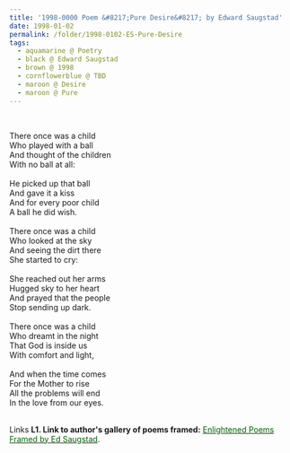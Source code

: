 ```yaml
---
title: '1998-0000 Poem &#8217;Pure Desire&#8217; by Edward Saugstad'
date: 1998-01-02
permalink: /folder/1998-0102-ES-Pure-Desire
tags:
  - aquamarine @ Poetry
  - black @ Edward Saugstad
  - brown @ 1998
  - cornflowerblue @ TBD
  - maroon @ Desire
  - maroon @ Pure
---
```


<br>

<p>
There once was a child<br>
Who played with a ball<br>
And thought of the children<br>
With no ball at all:<br>
<br>
He picked up that ball<br>
And gave it a kiss<br>
And for every poor child<br>
A ball he did wish.<br>
<br>
There once was a child<br>
Who looked at the sky<br>
And seeing the dirt there<br>
She started to cry:<br>
<br>
She reached out her arms<br>
Hugged sky to her heart<br>
And prayed that the people<br>
Stop sending up dark.<br>
<br>
There once was a child<br>
Who dreamt in the night<br>
That God is inside us<br>
With comfort and light,<br>
<br>
And when the time comes<br>
For the Mother to rise<br>
All the problems will end<br>
In the love from our eyes.<br>
</p>

<br>

<wave-list>
<list-title color="DarkSeaGreen" width="25">Links</list-title>
  <list-item color="BlanchedAlmond"  width="285"><b> L1. Link to author's gallery of poems framed:</b> <a href="https://imageevent.com/sahaja/art/enlightenedpoemsframedbyedsaugstad"><font color="DarkGreen">Enlightened Poems Framed by Ed Saugstad</font></a>. </list-item>
</wave-list>